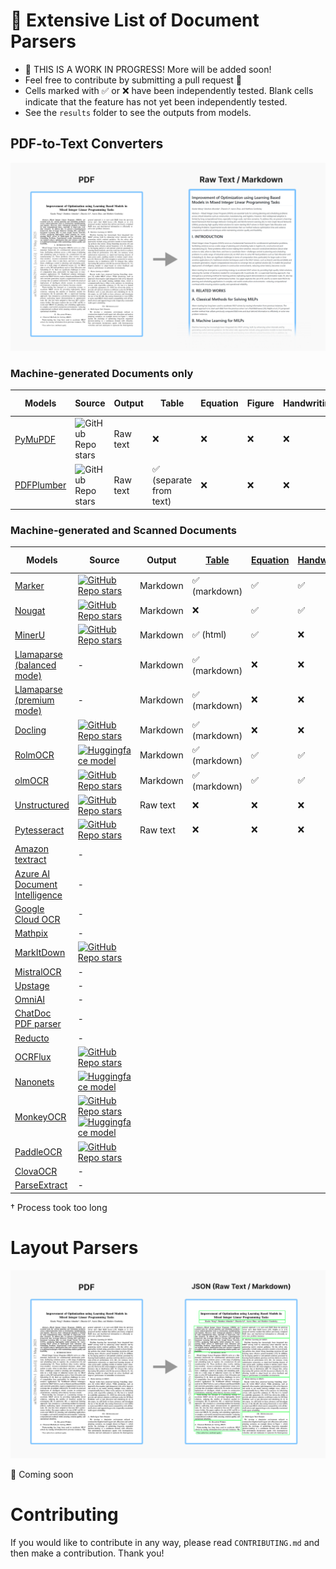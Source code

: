 # 📃 Extensive List of Document Parsers

- 🚧 THIS IS A WORK IN PROGRESS! More will be added soon!
- Feel free to contribute by submitting a pull request 🙏
- Cells marked with ✅ or ❌ have been independently tested. Blank cells indicate that the feature has not yet been independently tested.
- See the `results` folder to see the outputs from models.

## PDF-to-Text Converters

![PDF-to-Text Converters](figures/pdf-to-text.png)

### Machine-generated Documents only

| Models                                                | Source                                                                                   | Output   | Table                   | Equation | Figure | Handwriting | Two columns | Multiple columns |
| ----------------------------------------------------- | ---------------------------------------------------------------------------------------- | -------- | ----------------------- | -------- | ------ | ----------- | ----------- | ---------------- |
| [PyMuPDF](https://docling-project.github.io/docling/) | ![GitHub Repo stars](https://img.shields.io/github/stars/pymupdf/PyMuPDF?style=social)   | Raw text | ❌                      | ❌       | ❌     | ❌          | ✅          | ❌               |
| [PDFPlumber](https://github.com/jsvine/pdfplumber)    | ![GitHub Repo stars](https://img.shields.io/github/stars/jsvine/pdfplumber?style=social) | Raw text | ✅ (separate from text) | ❌       | ❌     | ❌          | ❌          | ❌               |

### Machine-generated and Scanned Documents

| Models                                                                                                            | Source                                                                                                                                                                                                                                                                           | Output   | [Table](https://github.com/GiftMungmeeprued/document-parsers-list/tree/main/results/table) | [Equation](https://github.com/GiftMungmeeprued/document-parsers-list/tree/main/results/equation) | [Handwriting](https://github.com/GiftMungmeeprued/document-parsers-list/tree/main/results/handwriting-cursive) | [Two columns](https://github.com/GiftMungmeeprued/document-parsers-list/tree/main/results/two-column) | [Multiple columns](https://github.com/GiftMungmeeprued/document-parsers-list/tree/main/results/multi-column) |
| ----------------------------------------------------------------------------------------------------------------- | -------------------------------------------------------------------------------------------------------------------------------------------------------------------------------------------------------------------------------------------------------------------------------- | -------- | ------------------------------------------------------------------------------------------ | ------------------------------------------------------------------------------------------------ | -------------------------------------------------------------------------------------------------------------- | ----------------------------------------------------------------------------------------------------- | ------------------------------------------------------------------------------------------------------------ |
| [Marker](https://github.com/datalab-to/marker)                                                                    | [![GitHub Repo stars](https://img.shields.io/github/stars/datalab-to/marker?style=social)](https://github.com/datalab-to/marker)                                                                                                                                                 | Markdown | ✅ (markdown)                                                                              | ✅                                                                                               | ✅                                                                                                             | ✅                                                                                                    | ❌                                                                                                           |
| [Nougat](https://facebookresearch.github.io/nougat/)                                                              | [![GitHub Repo stars](https://img.shields.io/github/stars/facebookresearch/nougat?style=social)](https://github.com/facebookresearch/nougat)                                                                                                                                     | Markdown | ❌                                                                                         | ✅                                                                                               | ✅                                                                                                             | ✅                                                                                                    | ❌                                                                                                           |
| [MinerU](https://mineru.net/)                                                                                     | [![GitHub Repo stars](https://img.shields.io/github/stars/opendatalab/MinerU?style=social)](https://github.com/opendatalab/MinerU)                                                                                                                                               | Markdown | ✅ (html)                                                                                  | ✅                                                                                               | ❌                                                                                                             | ✅                                                                                                    | ❌                                                                                                           |
| [Llamaparse (balanced mode)](https://docs.cloud.llamaindex.ai/llamaparse/presets_and_modes/advance_parsing_modes) | -                                                                                                                                                                                                                                                                                | Markdown | ✅ (markdown)                                                                              | ❌                                                                                               | ❌                                                                                                             | ✅                                                                                                    | ❌                                                                                                           |
| [Llamaparse (premium mode)](https://docs.cloud.llamaindex.ai/llamaparse/presets_and_modes/advance_parsing_modes)  | -                                                                                                                                                                                                                                                                                | Markdown | ✅ (markdown)                                                                              | ❌                                                                                               | ❌                                                                                                             | ✅                                                                                                    | ❌                                                                                                           |
| [Docling](https://docling-project.github.io/docling/)                                                             | [![GitHub Repo stars](https://img.shields.io/github/stars/docling-project/docling?style=social)](https://github.com/docling-project/docling)                                                                                                                                     | Markdown | ✅ (markdown)                                                                              | ❌                                                                                               | ❌                                                                                                             | ✅                                                                                                    | ✅                                                                                                           |
| [RolmOCR](https://huggingface.co/reducto/RolmOCR)                                                                 | [![Huggingface model](https://img.shields.io/badge/%F0%9F%A4%97%20Hugging%20Face-Model-blue)](https://huggingface.co/reducto/RolmOCR)                                                                                                                                            | Markdown | ✅ (markdown)                                                                              | ✅                                                                                               | ✅                                                                                                             | ✅                                                                                                    | †                                                                                                            |
| [olmOCR](https://olmocr.allenai.org/)                                                                             | [![GitHub Repo stars](https://img.shields.io/github/stars/allenai/olmocr?style=social)](https://github.com/allenai/olmocr)                                                                                                                                                       | Markdown | ✅ (markdown)                                                                              | ✅                                                                                               | ✅                                                                                                             | ✅                                                                                                    | †                                                                                                            |
| [Unstructured](https://unstructured.io/)                                                                          | [![GitHub Repo stars](https://img.shields.io/github/stars/Unstructured-IO/unstructured?style=social)](https://github.com/Unstructured-IO/unstructured)                                                                                                                           | Raw text | ❌                                                                                         | ❌                                                                                               | ❌                                                                                                             | ❌                                                                                                    | ✅                                                                                                           |
| [Pytesseract](https://pypi.org/project/pytesseract/)                                                              | [![GitHub Repo stars](https://img.shields.io/github/stars/madmaze/pytesseract?style=social)](https://github.com/madmaze/pytesseract)                                                                                                                                             | Raw text | ❌                                                                                         | ❌                                                                                               | ❌                                                                                                             | ✅                                                                                                    | ✅                                                                                                           |
| [Amazon textract](https://docs.aws.amazon.com/managedservices/latest/userguide/textract.html)                     | -                                                                                                                                                                                                                                                                                |          |                                                                                            |                                                                                                  |                                                                                                                |                                                                                                       |                                                                                                              |
| [Azure AI Document Intelligence](https://azure.microsoft.com/en-us/products/ai-services/ai-document-intelligence) | -                                                                                                                                                                                                                                                                                |          |                                                                                            |                                                                                                  |                                                                                                                |                                                                                                       |                                                                                                              |
| [Google Cloud OCR](https://cloud.google.com/document-ai/docs/enterprise-document-ocr)                             | -                                                                                                                                                                                                                                                                                |          |                                                                                            |                                                                                                  |                                                                                                                |                                                                                                       |                                                                                                              |
| [Mathpix](https://mathpix.com/convert)                                                                            | -                                                                                                                                                                                                                                                                                |          |                                                                                            |                                                                                                  |                                                                                                                |                                                                                                       |                                                                                                              |
| [MarkItDown](https://github.com/microsoft/markitdown)                                                             | [![GitHub Repo stars](https://img.shields.io/github/stars/microsoft/markitdown?style=social)](https://github.com/microsoft/markitdown)                                                                                                                                           |          |                                                                                            |                                                                                                  |                                                                                                                |                                                                                                       |                                                                                                              |
| [MistralOCR](https://mistral.ai/news/mistral-ocr)                                                                 | -                                                                                                                                                                                                                                                                                |          |                                                                                            |                                                                                                  |                                                                                                                |                                                                                                       |                                                                                                              |
| [Upstage](https://www.upstage.ai/products/document-parse)                                                         | -                                                                                                                                                                                                                                                                                |          |                                                                                            |                                                                                                  |                                                                                                                |                                                                                                       |                                                                                                              |
| [OmniAI](https://getomni.ai/)                                                                                     | -                                                                                                                                                                                                                                                                                |          |                                                                                            |                                                                                                  |                                                                                                                |                                                                                                       |                                                                                                              |
| [ChatDoc PDF parser](https://pdfparser.io/)                                                                       | -                                                                                                                                                                                                                                                                                |          |                                                                                            |                                                                                                  |                                                                                                                |                                                                                                       |                                                                                                              |
| [Reducto](https://app.reducto.ai/)                                                                                | -                                                                                                                                                                                                                                                                                |          |                                                                                            |                                                                                                  |                                                                                                                |                                                                                                       |                                                                                                              |
| [OCRFlux](https://ocrflux.pdfparser.io/#/)                                                                        | [![GitHub Repo stars](https://img.shields.io/github/stars/chatdoc-com/OCRFlux?style=social)](https://github.com/chatdoc-com/OCRFlux)                                                                                                                                             |          |                                                                                            |                                                                                                  |                                                                                                                |                                                                                                       |                                                                                                              |
| [Nanonets](https://nanonets.com/research/nanonets-ocr-s/)                                                         | [![Huggingface model](https://img.shields.io/badge/%F0%9F%A4%97%20Hugging%20Face-Model-blue)](https://huggingface.co/nanonets/Nanonets-OCR-s)                                                                                                                                    |          |                                                                                            |                                                                                                  |                                                                                                                |                                                                                                       |                                                                                                              |
| [MonkeyOCR](https://github.com/Yuliang-Liu/MonkeyOCR)                                                             | [![GitHub Repo stars](https://img.shields.io/github/stars/Yuliang-Liu/MonkeyOCR?style=social)](https://github.com/Yuliang-Liu/MonkeyOCR) [![Huggingface model](https://img.shields.io/badge/%F0%9F%A4%97%20Hugging%20Face-Model-blue)](https://huggingface.co/echo840/MonkeyOCR) |          |                                                                                            |                                                                                                  |                                                                                                                |                                                                                                       |                                                                                                              |
| [PaddleOCR](https://paddlepaddle.github.io/PaddleOCR/latest/en/index.html)                                        | [![GitHub Repo stars](https://img.shields.io/github/stars/PaddlePaddle/PaddleOCR?style=social)](https://github.com/PaddlePaddle/PaddleOCR)                                                                                                                                       |          |                                                                                            |                                                                                                  |                                                                                                                |                                                                                                       |                                                                                                              |
| [ClovaOCR](https://api.ncloud-docs.com/docs/en/ai-application-service-ocr)                                        | -                                                                                                                                                                                                                                                                                |          |                                                                                            |                                                                                                  |                                                                                                                |                                                                                                       |                                                                                                              |
| [ParseExtract](https://parseextract.com/)                                                                         | -                                                                                                                                                                                                                                                                                |          |                                                                                            |                                                                                                  |                                                                                                                |                                                                                                       |                                                                                                              |

† Process took too long

# Layout Parsers

![Layout Parsers](figures/pdf-to-layout.png)

🚧 Coming soon

# Contributing

If you would like to contribute in any way, please read `CONTRIBUTING.md` and then make a contribution. Thank you!
